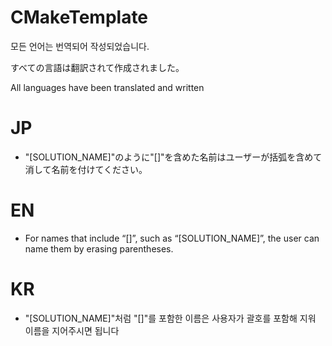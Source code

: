 # CMakeTemplate

모든 언어는 번역되어 작성되었습니다.

すべての言語は翻訳されて作成されました。

All languages have been translated and written

# JP

* "[SOLUTION_NAME]"のように"[]"を含めた名前はユーザーが括弧を含めて消して名前を付けてください。

# EN

* For names that include “[]”, such as “[SOLUTION_NAME]”, the user can name them by erasing parentheses.

# KR

* "[SOLUTION_NAME]"처럼 "[]"를 포함한 이름은 사용자가 괄호를 포함해 지워 이름을 지어주시면 됩니다
